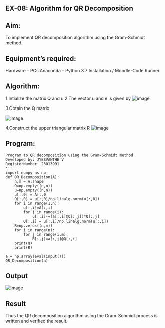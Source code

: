 ## EX-08: Algorithm for QR Decomposition
## Aim:
To implement QR decomposition algorithm using the Gram-Schmidt method.

## Equipment’s required:
Hardware – PCs
Anaconda – Python 3.7 Installation / Moodle-Code Runner
## Algorithm:
1.Intialize the matrix Q and u
2.The vector u and e is given by
![image](https://github.com/jyesvanthe/QRdecomposition/assets/150319392/dd2d1e18-a324-4d65-9d36-fdee2a436521)

3.Obtain the Q matrix

![image](https://github.com/jyesvanthe/QRdecomposition/assets/150319392/a401177d-1f89-4207-9b97-dc591994a08b)

4.Construct the upper triangular matrix R
![image](https://github.com/jyesvanthe/QRdecomposition/assets/150319392/d64ed45c-fd65-4840-9fe9-826f1785cfe4)

## Program:
```
Program to QR decomposition using the Gram-Schmidt method
Developed by: JYESVANTHE V
RegisterNumber: 23013991
'''
import numpy as np
def QR_Decomposition(A):
    n,m = A.shape
    Q=np.empty((n,n))
    u=np.empty((n,n))
    u[:,0] = A[:,0]
    Q[:,0] = u[:,0]/np.linalg.norm(u[:,0])
    for i in range(1,n):
        u[:,i]=A[:,i]
        for j in range(i):
            u[:,i]-=(a[:,i]@Q[:,j])*Q[:,j]
        Q[:,i] = u[:,i]/np.linalg.norm(u[:,i])
    R=np.zeros((n,m))
    for i in range(n):
        for j in range(i,m):
            R[i,j]=a[:,j]@Q[:,i]
    print(Q)        
    print(R)
    
a = np.array(eval(input()))
QR_Decomposition(a)
```
## Output
![image](https://github.com/jyesvanthe/QRdecomposition/assets/150319392/05764d5e-f4af-429f-b3cf-0cbb14654c42)

## Result
Thus the QR decomposition algorithm using the Gram-Schmidt process is written and verified the result.

